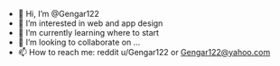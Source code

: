 - 👋 Hi, I’m @Gengar122
- 👀 I’m interested in web and app design
- 🌱 I’m currently learning where to start
- 💞️ I’m looking to collaborate on ...
- 📫 How to reach me: reddit u/Gengar122 or Gengar122@yahoo.com

<!---
Gengar122/Gengar122 is a ✨ special ✨ repository because its `README.md` (this file) appears on your GitHub profile.
You can click the Preview link to take a look at your changes.
--->
